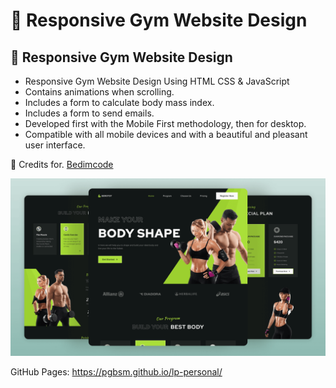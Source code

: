 #  💪 Responsive Gym Website Design
## 💪 Responsive Gym Website Design

- Responsive Gym Website Design Using HTML CSS & JavaScript
- Contains animations when scrolling.
- Includes a form to calculate body mass index.
- Includes a form to send emails.
- Developed first with the Mobile First methodology, then for desktop.
- Compatible with all mobile devices and with a beautiful and pleasant user interface.

💙 Credits for. [Bedimcode](https://youtu.be/ddaY0rHqMxM)

![preview img](/preview.png)

GitHub Pages: https://pgbsm.github.io/lp-personal/
